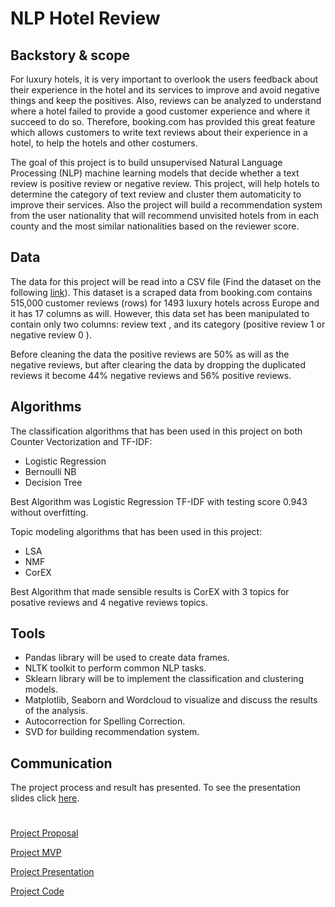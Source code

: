 # NLP Hotel Review
## Backstory & scope
For luxury hotels, it is very important to overlook the users feedback about their experience in the hotel and its services to improve and avoid negative 
things and keep the positives. Also, reviews can be analyzed to understand where a hotel failed to provide a good customer experience and where it succeed to do 
so. Therefore, booking.com has provided this great feature which allows customers to write text reviews about their experience in a hotel, to help the hotels and other costumers.

The goal of this project is to build unsupervised Natural Language Processing (NLP) machine learning models that decide whether a text review is positive review or 
negative review. This project, will help hotels to determine the category of text review and cluster them automaticity to improve their services. 
Also the project will build  a recommendation system from the user nationality that will recommend unvisited hotels from in each county and the most similar nationalities based on the reviewer score.
## Data
The data for this project will be read into a CSV file (Find the dataset on the following [link](https://www.kaggle.com/jiashenliu/515k-hotel-reviews-data-in-europe/discussion)). 
This dataset is a scraped data from booking.com contains 515,000 customer reviews (rows)  for 1493 luxury hotels across Europe and it has 17 columns as will. However, 
this data set has been manipulated to contain only two columns: review text , and its category (positive review 1 or negative review 0 ).

Before cleaning the data the positive reviews are 50% as will as the negative reviews, but after clearing the data by dropping the duplicated reviews it become 
44% negative reviews and 56% positive reviews.

## Algorithms
The classification algorithms that has been used in this project on both Counter Vectorization and TF-IDF:
- Logistic Regression
- Bernoulli NB
- Decision Tree

Best Algorithm was Logistic Regression TF-IDF with testing score 0.943 without overfitting.


Topic modeling algorithms that has been used in this project:
- LSA
- NMF
- CorEX

Best Algorithm that made sensible results is CorEX with 3 topics for posative reviews and 4 negative reviews topics.


## Tools
- Pandas library will be used to create data frames.
- NLTK toolkit to perform common NLP tasks.
- Sklearn library will be to implement the classification and clustering models.
- Matplotlib, Seaborn and Wordcloud to visualize and discuss the results of the analysis.
- Autocorrection for Spelling Correction.
- SVD for building recommendation system.


## Communication
The project process and result has presented. To see the presentation slides click [here](https://github.com/Yassir6/Hotel_Review_NLP/blob/main/Hotel_Reviews_NLP_Presentation.pdf).

#
[Project Proposal](README.md)

[Project MVP](MVP_Hotel_Review.md)

[Project Presentation](https://github.com/Yassir6/Hotel_Review_NLP/blob/main/Hotel_Reviews_NLP_Presentation.pdf)

[Project Code](Hotel_Reviews_NLP.ipynb)
